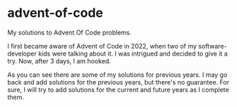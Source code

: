 # advent-of-code

My solutions to Advent Of Code problems.

I first became aware of Advent of Code in 2022, when two of my software-developer kids were talking about it. I was intrigued and decided to give it a try. Now, after 3 days, I am hooked.

As you can see there are some of my solutions for previous years. I may go back and add solutions for the previous years, but there's no guarantee. For sure, I will try to add solutions for the current and future years as I complete them.
